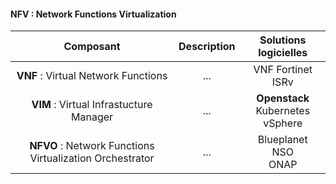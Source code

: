 #### NFV : Network Functions Virtualization

| Composant | Description | Solutions logicielles |
| :-------:| :---------: | :--------------------: |
| **VNF** : Virtual Network Functions | ... | VNF Fortinet <br/> ISRv |
| **VIM** : Virtual Infrastucture Manager | ... |  **Openstack** <br/> Kubernetes <br/> vSphere |
| **NFVO** : Network Functions Virtualization Orchestrator | ... | Blueplanet <br/> NSO <br/> ONAP |